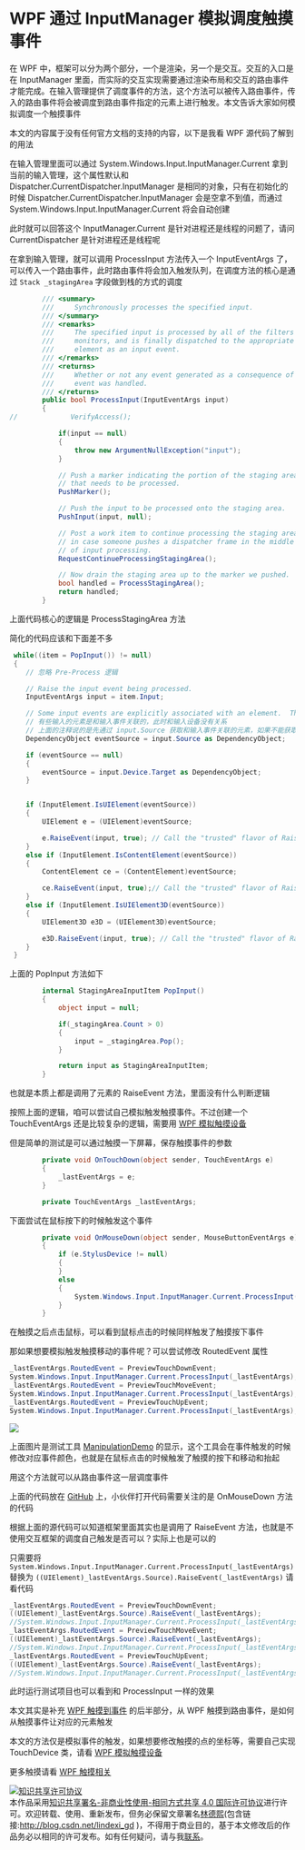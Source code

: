 # WPF 通过 InputManager 模拟调度触摸事件

在 WPF 中，框架可以分为两个部分，一个是渲染，另一个是交互。交互的入口是在 InputManager 里面，而实际的交互实现需要通过渲染布局和交互的路由事件才能完成。在输入管理提供了调度事件的方法，这个方法可以被传入路由事件，传入的路由事件将会被调度到路由事件指定的元素上进行触发。本文告诉大家如何模拟调度一个触摸事件

<!--more-->
<!-- CreateTime:5/23/2020 10:27:24 AM -->



本文的内容属于没有任何官方文档的支持的内容，以下是我看 WPF 源代码了解到的用法

在输入管理里面可以通过 System.Windows.Input.InputManager.Current 拿到当前的输入管理，这个属性默认和 Dispatcher.CurrentDispatcher.InputManager 是相同的对象，只有在初始化的时候 Dispatcher.CurrentDispatcher.InputManager 会是空拿不到值，而通过 System.Windows.Input.InputManager.Current 将会自动创建

此时就可以回答这个 InputManager.Current 是针对进程还是线程的问题了，请问 CurrentDispatcher 是针对进程还是线程呢

在拿到输入管理，就可以调用 ProcessInput 方法传入一个 InputEventArgs 了，可以传入一个路由事件，此时路由事件将会加入触发队列，在调度方法的核心是通过  `Stack _stagingArea` 字段做到栈的方式的调度

```csharp
        /// <summary>
        ///     Synchronously processes the specified input.
        /// </summary>
        /// <remarks>
        ///     The specified input is processed by all of the filters and
        ///     monitors, and is finally dispatched to the appropriate
        ///     element as an input event.
        /// </remarks>
        /// <returns>
        ///     Whether or not any event generated as a consequence of this
        ///     event was handled.
        /// </returns>
        public bool ProcessInput(InputEventArgs input)
        {
//             VerifyAccess();

            if(input == null)
            {
                throw new ArgumentNullException("input");
            }

            // Push a marker indicating the portion of the staging area
            // that needs to be processed.
            PushMarker();

            // Push the input to be processed onto the staging area.
            PushInput(input, null);

            // Post a work item to continue processing the staging area
            // in case someone pushes a dispatcher frame in the middle
            // of input processing.
            RequestContinueProcessingStagingArea();

            // Now drain the staging area up to the marker we pushed.
            bool handled = ProcessStagingArea();
            return handled;
        }
```

上面代码核心的逻辑是 ProcessStagingArea 方法

简化的代码应该和下面差不多

```csharp
 while((item = PopInput()) != null)
 {
    // 忽略 Pre-Process 逻辑

    // Raise the input event being processed.
    InputEventArgs input = item.Input;

    // Some input events are explicitly associated with an element.  Those that are not are associated with the target of the input device for this event.
    // 有些输入的元素是和输入事件关联的，此时和输入设备没有关系
    // 上面的注释说的是先通过 input.Source 获取和输入事件关联的元素，如果不能获取到，那么也许输入元素是和输入设备关联的，尝试从输入设备获取
    DependencyObject eventSource = input.Source as DependencyObject;

    if (eventSource == null)
    {
        eventSource = input.Device.Target as DependencyObject;
    }


    if (InputElement.IsUIElement(eventSource))
    {
        UIElement e = (UIElement)eventSource;

        e.RaiseEvent(input, true); // Call the "trusted" flavor of RaiseEvent. 
    }
    else if (InputElement.IsContentElement(eventSource))
    {
        ContentElement ce = (ContentElement)eventSource;

        ce.RaiseEvent(input, true);// Call the "trusted" flavor of RaiseEvent.
    }
    else if (InputElement.IsUIElement3D(eventSource))
    {
        UIElement3D e3D = (UIElement3D)eventSource;

        e3D.RaiseEvent(input, true); // Call the "trusted" flavor of RaiseEvent
    }    
 }
```

上面的 PopInput 方法如下

```csharp
        internal StagingAreaInputItem PopInput()
        {
            object input = null;

            if(_stagingArea.Count > 0)
            {
                input = _stagingArea.Pop();
            }

            return input as StagingAreaInputItem;
        }
```

也就是本质上都是调用了元素的 RaiseEvent 方法，里面没有什么判断逻辑

按照上面的逻辑，咱可以尝试自己模拟触发触摸事件。不过创建一个 TouchEventArgs 还是比较复杂的逻辑，需要用 [WPF 模拟触摸设备](https://blog.lindexi.com/post/WPF-%E6%A8%A1%E6%8B%9F%E8%A7%A6%E6%91%B8%E8%AE%BE%E5%A4%87.html )

但是简单的测试是可以通过触摸一下屏幕，保存触摸事件的参数

```csharp
        private void OnTouchDown(object sender, TouchEventArgs e)
        {
            _lastEventArgs = e;
        }

        private TouchEventArgs _lastEventArgs;
```

下面尝试在鼠标按下的时候触发这个事件

```csharp
        private void OnMouseDown(object sender, MouseButtonEventArgs e)
        {
            if (e.StylusDevice != null)
            {
            }
            else
            {
                System.Windows.Input.InputManager.Current.ProcessInput(_lastEventArgs);
            }
        }
```

在触摸之后点击鼠标，可以看到鼠标点击的时候同样触发了触摸按下事件

那如果想要模拟触发触摸移动的事件呢？可以尝试修改 RoutedEvent 属性

```csharp
_lastEventArgs.RoutedEvent = PreviewTouchDownEvent;
System.Windows.Input.InputManager.Current.ProcessInput(_lastEventArgs);
_lastEventArgs.RoutedEvent = PreviewTouchMoveEvent;
System.Windows.Input.InputManager.Current.ProcessInput(_lastEventArgs);
_lastEventArgs.RoutedEvent = PreviewTouchUpEvent;
System.Windows.Input.InputManager.Current.ProcessInput(_lastEventArgs);
```

<!-- ![](image/WPF 通过 InputManager 模拟调度触摸事件/WPF 通过 InputManager 模拟调度触摸事件.gif) -->

![](http://cdn.lindexi.site/lindexi%2FWPF%2520%25E9%2580%259A%25E8%25BF%2587%2520InputManager%2520%25E6%25A8%25A1%25E6%258B%259F%25E8%25B0%2583%25E5%25BA%25A6%25E8%25A7%25A6%25E6%2591%25B8%25E4%25BA%258B%25E4%25BB%25B6.gif)

上面图片是测试工具 [ManipulationDemo](https://github.com/dotnet-campus/ManipulationDemo/) 的显示，这个工具会在事件触发的时候修改对应事件颜色，也就是在鼠标点击的时候触发了触摸的按下和移动和抬起

用这个方法就可以从路由事件这一层调度事件

上面的代码放在 [GitHub](https://github.com/dotnet-campus/ManipulationDemo/tree/7ab5024d30b3174af77e5328f5a6afae8196005f/ManipulationDemo/MainWindow.xaml.cs) 上，小伙伴打开代码需要关注的是 OnMouseDown 方法的代码

根据上面的源代码可以知道框架里面其实也是调用了 RaiseEvent 方法，也就是不使用交互框架的调度自己触发是否可以？实际上也是可以的

只需要将 `System.Windows.Input.InputManager.Current.ProcessInput(_lastEventArgs)` 替换为 `((UIElement)_lastEventArgs.Source).RaiseEvent(_lastEventArgs)` 请看代码

```csharp
_lastEventArgs.RoutedEvent = PreviewTouchDownEvent;
((UIElement)_lastEventArgs.Source).RaiseEvent(_lastEventArgs);
//System.Windows.Input.InputManager.Current.ProcessInput(_lastEventArgs);
_lastEventArgs.RoutedEvent = PreviewTouchMoveEvent;
((UIElement)_lastEventArgs.Source).RaiseEvent(_lastEventArgs);
//System.Windows.Input.InputManager.Current.ProcessInput(_lastEventArgs);
_lastEventArgs.RoutedEvent = PreviewTouchUpEvent;
((UIElement)_lastEventArgs.Source).RaiseEvent(_lastEventArgs);
//System.Windows.Input.InputManager.Current.ProcessInput(_lastEventArgs);
```

此时运行测试项目也可以看到和 ProcessInput 一样的效果

本文其实是补充 [WPF 触摸到事件](https://blog.lindexi.com/post/WPF-%E8%A7%A6%E6%91%B8%E5%88%B0%E4%BA%8B%E4%BB%B6.html ) 的后半部分，从 WPF 触摸到路由事件，是如何从触摸事件让对应的元素触发

本文的方法仅是模拟事件的触发，如果想要修改触摸的点的坐标等，需要自己实现 TouchDevice 类，请看 [WPF 模拟触摸设备](https://blog.lindexi.com/post/WPF-%E6%A8%A1%E6%8B%9F%E8%A7%A6%E6%91%B8%E8%AE%BE%E5%A4%87.html )

更多触摸请看 [WPF 触摸相关](https://blog.lindexi.com/post/WPF-%E8%A7%A6%E6%91%B8%E7%9B%B8%E5%85%B3.html )

<a rel="license" href="http://creativecommons.org/licenses/by-nc-sa/4.0/"><img alt="知识共享许可协议" style="border-width:0" src="https://licensebuttons.net/l/by-nc-sa/4.0/88x31.png" /></a><br />本作品采用<a rel="license" href="http://creativecommons.org/licenses/by-nc-sa/4.0/">知识共享署名-非商业性使用-相同方式共享 4.0 国际许可协议</a>进行许可。欢迎转载、使用、重新发布，但务必保留文章署名[林德熙](http://blog.csdn.net/lindexi_gd)(包含链接:http://blog.csdn.net/lindexi_gd )，不得用于商业目的，基于本文修改后的作品务必以相同的许可发布。如有任何疑问，请与我[联系](mailto:lindexi_gd@163.com)。
